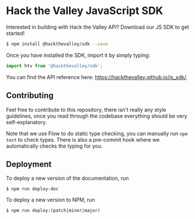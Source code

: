 # Hack the Valley JavaScript SDK

Interested in building with Hack the Valley API? Download our JS SDK to get started!

```bash
$ npm install @hackthevalley/sdk --save
```

Once you have installed the SDK, import it by simply typing:

```js
import htv from '@hackthevalley/sdk';
```

You can find the API reference here: https://hackthevalley.github.io/js_sdk/.

## Contributing

Feel free to contribute to this repository, there isn't really any style guidelines, once you read through the codebase everything should be very self-explanatory.

Note that we use Flow to do static type checking, you can manually run `npm test` to check types. There is also a pre-commit hook where we automatically checks the typing for you.

## Deployment

To deploy a new version of the documentation, run

```
$ npm run deploy-doc
```

To deploy a new version to NPM, run

```
$ npm run deploy:(patch|minor|major)
```